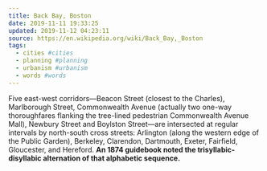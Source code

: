 ```yaml
---
title: Back Bay, Boston
date: 2019-11-11 19:33:25
updated: 2019-11-12 04:23:11
source: https://en.wikipedia.org/wiki/Back_Bay,_Boston
tags:
  - cities #cities
  - planning #planning
  - urbanism #urbanism
  - words #words
---
```

Five east-west corridors—Beacon Street (closest to the Charles), Marlborough Street, Commonwealth Avenue (actually two one-way thoroughfares flanking the tree-lined pedestrian Commonwealth Avenue Mall), Newbury Street and Boylston Street—are intersected at regular intervals by north-south cross streets: Arlington (along the western edge of the Public Garden), Berkeley, Clarendon, Dartmouth, Exeter, Fairfield, Gloucester, and Hereford. __An 1874 guidebook noted the trisyllabic-disyllabic alternation of that alphabetic sequence.__